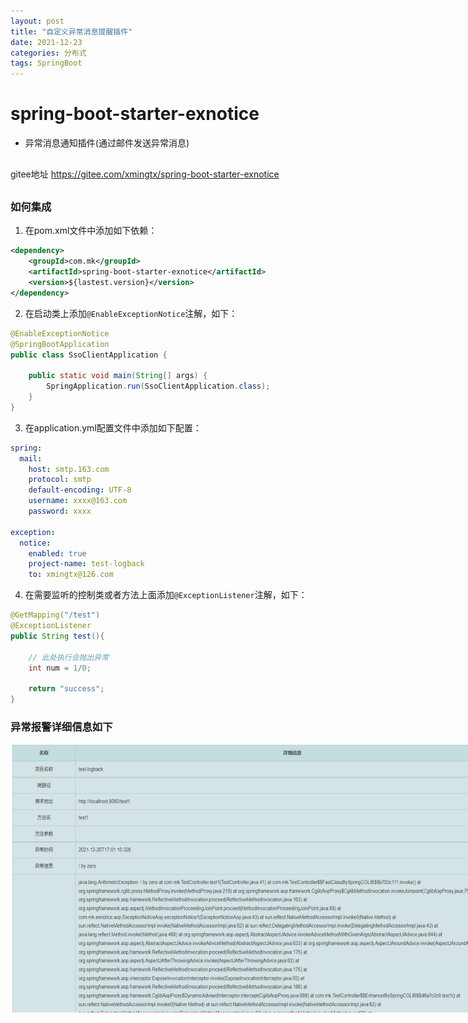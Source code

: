 ```yaml
---
layout: post
title: "自定义异常消息提醒插件"
date: 2021-12-23
categories: 分布式
tags: SpringBoot
--- 
```


# spring-boot-starter-exnotice

- 异常消息通知插件(通过邮件发送异常消息)

<div style="margin:30px 0px;">
    gitee地址 <a href="https://gitee.com/xmingtx/spring-boot-starter-exnotice">https://gitee.com/xmingtx/spring-boot-starter-exnotice</a>
</div>

### 如何集成

1. 在pom.xml文件中添加如下依赖：

```xml
<dependency>
    <groupId>com.mk</groupId>
    <artifactId>spring-boot-starter-exnotice</artifactId>
    <version>${lastest.version}</version>
</dependency>
```

2. 在启动类上添加`@EnableExceptionNotice`注解，如下：

```java
@EnableExceptionNotice
@SpringBootApplication
public class SsoClientApplication {

    public static void main(String[] args) {
        SpringApplication.run(SsoClientApplication.class);
    }
}
```

3. 在application.yml配置文件中添加如下配置：

```yaml
spring:
  mail:
    host: smtp.163.com
    protocol: smtp
    default-encoding: UTF-8
    username: xxxx@163.com
    password: xxxx

exception:
  notice:
    enabled: true
    project-name: test-logback
    to: xmingtx@126.com
```

4. 在需要监听的控制类或者方法上面添加`@ExceptionListener`注解，如下：

```java
@GetMapping("/test")
@ExceptionListener
public String test(){
    
    // 此处执行会抛出异常
    int num = 1/0;

    return "success";
}
```
### 异常报警详细信息如下

<div style="width:800px;height:430px;margin:10px auto">
    <img alt="spring-boot-starter-exnotice.png" src="/images/spring-boot-starter-exnotice.png" width="800" height="430"/>
</div>
